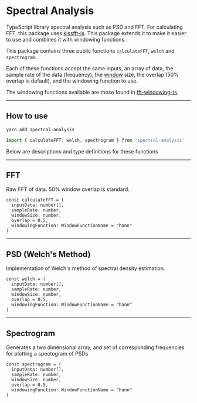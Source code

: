 # Spectral Analysis

TypeScript library spectral analysis such as PSD and FFT. For calculating FFT, this package uses [kissfft-js](https://www.npmjs.com/package/kissfft-js). This package extends it to make it easier to use and combines it with windowing functions.

This package contains three public functions `calculateFFT`, `welch` and `spectrogram`.

Each of these functions accept the same inputs, an array of data, the sample rate of the data (frequency), the [window](http://en.wikipedia.org/wiki/Window_function) size, the overlap (50% overlap is default), and the windowing function to use.

The windowing functions available are those found in [fft-windowing-ts](https://www.npmjs.com/package/fft-windowing-ts).

---

## How to use

```zsh
yarn add spectral-analysis
```

```ts
import { calculateFFT, welch, spectrogram } from 'spectral-analysis'
```

Below are descriptions and type definitions for these functions

---

## FFT

Raw FFT of data. 50% window overlap is standard.

```TS
const calculateFFT = (
  inputData: number[],
  sampleRate: number,
  windowSize: number,
  overlap = 0.5,
  windowingFunction: WindowFunctionName = "hann"
)
```

---

## PSD (Welch's Method)

Implementation of Welch's method of spectral density estimation.

```TS
const welch = (
  inputData: number[],
  sampleRate: number,
  windowSize: number,
  overlap = 0.5,
  windowingFunction: WindowFunctionName = "hann"
)
```

---

## Spectrogram

Generates a two dimensional array, and set of corresponding frequencies for plotting a spectogram of PSDs

```TS
const spectrogram = (
  inputData: number[],
  sampleRate: number,
  windowSize: number,
  overlap = 0.5,
  windowingFunction: WindowFunctionName = "hann"
)
```
